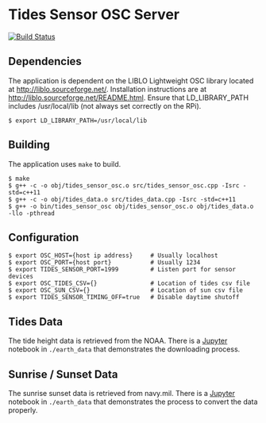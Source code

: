 # Tides Sensor OSC Server

[![Build Status](https://travis-ci.org/mbustosorg/tides-sensor-osc.svg?branch=master)](https://travis-ci.org/mbustosorg/tides-sensor-osc)

## Dependencies

The application is dependent on the LIBLO Lightweight OSC library located at http://liblo.sourceforge.net/.  Installation instructions are at http://liblo.sourceforge.net/README.html.  Ensure that LD_LIBRARY_PATH includes /usr/local/lib (not always set correctly on the RPi).

```$ export LD_LIBRARY_PATH=/usr/local/lib```

## Building

The application uses ```make``` to build.  

```05:53:41 [~/Documents/development/git/tides-sensor-osc]$ make
$ make
$ g++ -c -o obj/tides_sensor_osc.o src/tides_sensor_osc.cpp -Isrc -std=c++11
$ g++ -c -o obj/tides_data.o src/tides_data.cpp -Isrc -std=c++11
$ g++ -o bin/tides_sensor_osc obj/tides_sensor_osc.o obj/tides_data.o -llo -pthread
```

## Configuration

```
$ export OSC_HOST={host ip address}     # Usually localhost
$ export OSC_PORT={host port}           # Usually 1234
$ export TIDES_SENSOR_PORT=1999         # Listen port for sensor devices
$ export OSC_TIDES_CSV={}               # Location of tides csv file
$ export OSC_SUN_CSV={}                 # Location of sun csv file
$ export TIDES_SENSOR_TIMING_OFF=true   # Disable daytime shutoff
```

## Tides Data

The tide height data is retrieved from the NOAA.  There is a [Jupyter](http://jupyter.org/) notebook in ```./earth_data``` that demonstrates the downloading process.

## Sunrise / Sunset Data

The sunrise sunset data is retrieved from navy.mil.  There is a [Jupyter](http://jupyter.org/) notebook in ```./earth_data``` that demonstrates the process to convert the data properly.